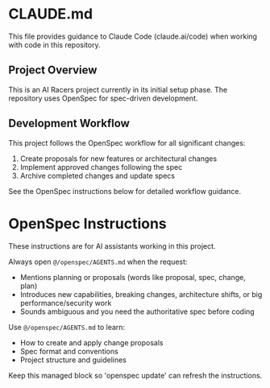 # CLAUDE.md

This file provides guidance to Claude Code (claude.ai/code) when working with code in this repository.

## Project Overview

This is an AI Racers project currently in its initial setup phase. The repository uses OpenSpec for spec-driven development.

## Development Workflow

This project follows the OpenSpec workflow for all significant changes:
1. Create proposals for new features or architectural changes
2. Implement approved changes following the spec
3. Archive completed changes and update specs

See the OpenSpec instructions below for detailed workflow guidance.

<!-- OPENSPEC:START -->
# OpenSpec Instructions

These instructions are for AI assistants working in this project.

Always open `@/openspec/AGENTS.md` when the request:
- Mentions planning or proposals (words like proposal, spec, change, plan)
- Introduces new capabilities, breaking changes, architecture shifts, or big performance/security work
- Sounds ambiguous and you need the authoritative spec before coding

Use `@/openspec/AGENTS.md` to learn:
- How to create and apply change proposals
- Spec format and conventions
- Project structure and guidelines

Keep this managed block so 'openspec update' can refresh the instructions.

<!-- OPENSPEC:END -->
